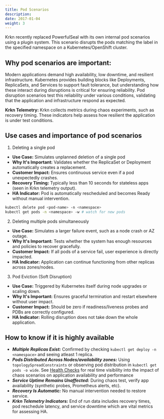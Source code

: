 ```yaml
---
title: Pod Scenarios
description: 
date: 2017-01-04
weight: 3
---
```


Krkn recently replaced PowerfulSeal with its own internal pod scenarios using a plugin system. This scenario disrupts the pods matching the label in the specified namespace on a Kubernetes/OpenShift cluster.

## Why pod scenarios are important: 

Modern applications demand high availability, low downtime, and resilient infrastructure. Kubernetes provides building blocks like Deployments, ReplicaSets, and Services to support fault tolerance, but understanding how these interact during disruptions is critical for ensuring reliability. Pod disruption scenarios test this reliability under various conditions, validating that the application and infrastructure respond as expected.

**Krkn Telemetry:** Krkn collects metrics during chaos experiments, such as recovery timing. These indicators help assess how resilient the application is under test conditions.

## Use cases and importance of pod scenarios

1. Deleting a single pod
- **Use Case:** Simulates unplanned deletion of a single pod
- **Why It's Important:** Validates whether the ReplicaSet or Deployment automatically creates a replacement.
- **Customer Impact:** Ensures continuous service even if a pod unexpectedly crashes.
- **Recovery Timing:** Typically less than 10 seconds for stateless apps (seen in Krkn telemetry output).
- **HA Indicator:** Pod is automatically rescheduled and becomes Ready without manual intervention.
 ```bash
kubectl delete pod <pod-name> -n <namespace>
kubectl get pods -n <namespace> -w # watch for new pods
```

2. Deleting multiple pods simultaneously
- **Use Case:** Simulates a larger failure event, such as a node crash or AZ outage.
- **Why It's Important:** Tests whether the system has enough resources and policies to recover gracefully.
- **Customer Impact:** If all pods of a service fail, user experience is directly impacted.
- **HA Indicator:** Application can continue functioning from other replicas across zones/nodes.

3. Pod Eviction (Soft Disruption)
- **Use Case:** Triggered by Kubernetes itself during node upgrades or scaling down.
- **Why It's Important:** Ensures graceful termination and restart elsewhere without user impact.
- **Customer Impact:** Should be zero if readiness/liveness probes and PDBs are correctly configured.
- **HA Indicator:** Rolling disruption does not take down the whole application.

## How to know if it is highly available 
- ***Multiple Replicas Exist:*** Confirmed by checking `kubectl get deploy -n <namespace>` and seeing atleast 1 replica.
- ***Pods Distributed Across Nodes/availability zones:*** Using `topologySpreadConstraints` or observing pod distribution in `kubectl get pods -o wide`. See [Health Checks](../../krkn/health-checks.md) for real time visibility into the impact of chaos scenarios on application availability and performance
- ***Service Uptime Remains Unaffected:*** During chaos test, verify app availability (synthetic probes, Prometheus alerts, etc).
- ***Recovery Is Automatic:*** No manual intervention needed to restore service.
- ***Krkn Telemetry Indicators:*** End of run data includes recovery times, pod reschedule latency, and service downtime which are vital metrics for assessing HA.